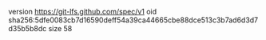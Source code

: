 version https://git-lfs.github.com/spec/v1
oid sha256:5dfe0083cb7d16590deff54a39ca44665cbe88dce513c3b7ad6d3d7d35b5b8dc
size 58
